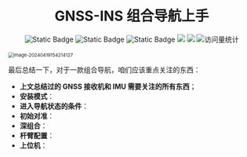 <div align="center">
    <a name="Top"></a>
	<h1>GNSS-INS 组合导航上手</h1>
    <img alt="Static Badge" src="https://img.shields.io/badge/QQ-1482275402-red">
    <img alt="Static Badge" src="https://img.shields.io/badge/%E5%BE%AE%E4%BF%A1-lizhengxiao99-green">
    <img alt="Static Badge" src="https://img.shields.io/badge/Email-dauger%40126.com-brown">
    <a href="https://blog.csdn.net/daoge2666/"><img src="https://img.shields.io/badge/CSDN-论坛-c32136" /></a>
    <a href="https://www.zhihu.com/people/dao-ge-92-60/"><img src="https://img.shields.io/badge/Zhihu-知乎-blue" /></a>
    <img src="https://komarev.com/ghpvc/?username=LiZhengXiao99&label=Views&color=0e75b6&style=flat" alt="访问量统计" />
</div>


<br/>



<img src="https://pic-bed-1316053657.cos.ap-nanjing.myqcloud.com/img/image-20240419154214127.png" alt="image-20240419154214127" style="zoom: 67%;" />



最后总结一下，对于一款组合导航，咱们应该重点关注的东西：

* **上文总结过的 GNSS 接收机和 IMU 需要关注的所有东西**；
* **安装模式**：
* **进入导航状态的条件**：
* **初始对准**：
* **深组合**：
* **杆臂配置**：
* **上位机**：
